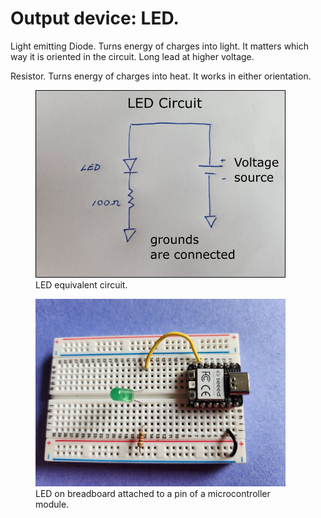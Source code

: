 # Output device:  LED.

Light emitting Diode.  Turns energy of charges into light.  It matters which way it is oriented in the circuit.  Long lead at higher voltage.

Resistor.  Turns energy of charges into heat. It works in either orientation.

<figure>
  <img src="./led_circuit.png" width="400" alt="my alt text"/>
  <figcaption>LED equivalent circuit.</figcaption>
</figure>

<figure>
  <img src="./led_physical.jpg" width="400" alt="my alt text"/>
  <figcaption>LED on breadboard attached to a pin of a microcontroller module.</figcaption>
</figure>
